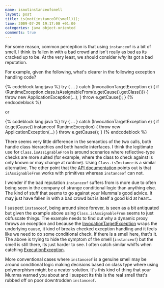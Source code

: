```yaml
---
name: isnotinstanceofsmell
layout: post
title: is(not(instanceOf(smell)));
time: 2009-07-29 19:17:00 +01:00
categories: java object-oriented
comments: true
---
```


For some reason, common perception is that using `instanceof` is a bit of smell. I think its fallen in with a bad
crowd and isn't really as bad as its cracked up to be. At the very least, we should consider _why_ its got a bad
reputation.
  
For example, given the following, what's clearer in the following exception
handling code?

      
{% codeblock lang:java %}
try {
    ...
} catch (InvocationTargetException e) {
    if (RuntimeException.class.isAssignableFrom(e.getCause().getClass())) {
        throw new ApplicationException(...);
    }
    throw e.getCause();
}
{% endcodeblock %}

or

{% codeblock lang:java %}
try {
    ...
} catch (InvocationTargetException e) {
    if (e.getCause() instanceof RuntimeException) {
        throw new ApplicationException(...)
    }
    throw e.getCause();
}
{% endcodeblock %}


<!-- more -->

There seems very little difference in the semantics of the two calls, both
handle class hierarchies and both handle interfaces. I think the legitimate
use for `Class.isAssignableFrom` is around scenarios where reflective-type
checks are more suited (for example, where the class to check against is only
known or may change at runtime). Using `Class.isInstance` is a similar
alternative. The other point that the [API documentation](http://java.sun.com/j2se/1.5.0/docs/api/java/lang/Class.html#isAssignableFrom%28java.lang.Class)
points out is that `isAssignableFrom` works with primitives whereas `instanceof`
can not.

  
I wonder if the bad reputation `instanceof` suffers from is more due to often
being seen in the company of strange conditional logic than anything else. The
kind of stuff that seems to go against your Mumma's good advice. It may just
have fallen in with a bad crowd but is itself a good kid at heart...

  
I suspect `instanceof`, being around since forever, is seen as a bit antiquated
but given the example above using `Class.isAssignableFrom` seems to just
obfuscate things. The example needs to find out why a dynamic proxy throws an
exception and because the [InvocationTargetException](http://java.sun.com/j2se/1.5.0/docs/api/java/lang/reflect/InvocationTargetException.html) wraps the
underlying cause, it kind of breaks checked exception handling and it feels
like we need to do some conditional check. If there is a smell here, that's
it. The above is trying to hide the symptom of the smell (`instanceof`) but the
smell is still there, its just harder to see. I often catch similar whiffs
when catching [ExecutionException](http://java.sun.com/j2se/1.5.0/docs/api/java/util/concurrent/ExecutionException.html).

  
More conventional cases where `instanceof` is a genuine smell may be around
conditional logic making decisions based on class type where using polymorphism
might be a neater solution. It's this kind of thing that your Mumma warned
you about and I suspect its this is the real smell that's rubbed off on poor
downtrodden `instanceof`.




